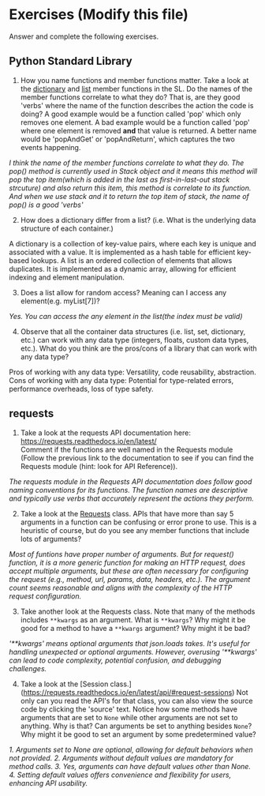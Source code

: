 # Exercises (Modify this file)

Answer and complete the following exercises.

## Python Standard Library

1. How you name functions and member functions matter. Take a look at the [dictionary](https://docs.python.org/3/library/stdtypes.html#typesmapping)
   and [list](https://docs.python.org/3/library/stdtypes.html#sequence-types-list-tuple-range) member functions in the SL.
   Do the names of the member functions correlate to what they do? That is, are they good 'verbs' where the name of the function describes the action the code is doing? A good example would be a function called 'pop' which only removes one element. A bad example would be a function called 'pop' where one element is removed **and** that value is returned. A better name would be 'popAndGet' or 'popAndReturn', which captures the two events happening.

_I think the name of the member functions correlate to what they do. The pop() method is currently used in Stack object and it means this method will pop the top item(which is added in the last as first-in-last-out stack strcuture) and also return this item, this method is correlate to its function. And when we use stack and it to return the top item of stack, the name of pop() is a good 'verbs'_

2. How does a dictionary differ from a list? (i.e. What is the underlying data structure of each container.)

A dictionary is a collection of key-value pairs, where each key is unique and associated with a value. It is implemented as a hash table for efficient key-based lookups.
A list is an ordered collection of elements that allows duplicates. It is implemented as a dynamic array, allowing for efficient indexing and element manipulation.

3. Does a list allow for random access? Meaning can I access any element(e.g. myList[7])?

_Yes. You can access the any element in the list(the index must be valid)_

4. Observe that all the container data structures (i.e. list, set, dictionary, etc.) can work with any data type (integers, floats, custom data types, etc.).
   What do you think are the pros/cons of a library that can work with any data type?

Pros of working with any data type:
Versatility, code reusability, abstraction.
Cons of working with any data type:
Potential for type-related errors, performance overheads, loss of type safety.

## requests

1. Take a look at the requests API documentation here: https://requests.readthedocs.io/en/latest/  
   Comment if the functions are well named in the Requests module (Follow the previous link to the documentation to see if you can find the Requests module (hint: look for API Reference)).

_The requests module in the Requests API documentation does follow good naming conventions for its functions. The function names are descriptive and typically use verbs that accurately represent the actions they perform._

2. Take a look at the [Requests](https://requests.readthedocs.io/en/latest/api/#lower-level-classes) class. APIs that have more than say 5 arguments in a function can be confusing or error prone to use. This is a heuristic of course, but do you see any member functions that include lots of arguments?

_Most of funtions have proper number of arguments. But for request() function, it is a more generic function for making an HTTP request, does accept multiple arguments, but these are often necessary for configuring the request (e.g., method, url, params, data, headers, etc.). The argument count seems reasonable and aligns with the complexity of the HTTP request configuration._

3. Take another look at the Requests class. Note that many of the methods includes `**kwargs` as an argument. What is `**kwargs`? Why might it be good for a method to have a `**kwargs` argument? Why might it be bad?

_'\*\*kwargs' means optional arguments that json.loads takes. It's useful for handling unexpected or optional arguments. However, overusing '\*\*kwargs' can lead to code complexity, potential confusion, and debugging challenges._

4. Take a look at the [Session class.] (https://requests.readthedocs.io/en/latest/api/#request-sessions) Not only can you read the API's for that class, you can also view the source code by clicking the 'source' text.
   Notice how some methods have arguments that are set to `None` while other arguments are not set to anything. Why is that? Can arguments be set to anything besides `None`? Why might it be good to set an argument by some predetermined value?

_1. Arguments set to None are optional, allowing for default behaviors when not provided. 2. Arguments without default values are mandatory for method calls. 3. Yes, arguments can have default values other than None. 4. Setting default values offers convenience and flexibility for users, enhancing API usability._
